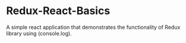 # Redux-React-Basics
A simple react application that demonstrates the functionality of Redux library using (console.log).
